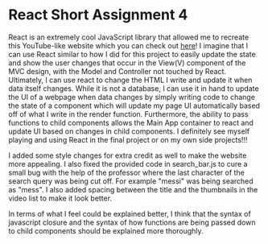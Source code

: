 # React Short Assignment 4

React is an extremely cool JavaScript library that allowed me to recreate this YouTube-like website which you can check out [here](http://cs52-rajivramaiah.surge.sh)! I imagine that I can use React similar to how I did for this project to easily update the state and show the user changes that occur in the View(V) component of the MVC design, with the Model and Controller not touched by React. Ultimately, I can use react to change the HTML I write and update it when data itself changes. While it is not a database, I can use it in hand to update the UI of a webpage when data changes by simply writing code to change the state of a component which will update my page UI automatically based off of what I write in the render function. Furthermore, the ability to pass functions to child components allows the Main App container to react and update UI based on changes in child components. I definitely see myself playing and using React in the final project or on my own side projects!!!

I added some style changes for extra credit as well to make the website more appealing. I also fixed the provided code in search_bar.js to cure a small bug with the help of the professor where the last character of the search query was being cut off. For example "messi" was being searched as "mess". I also added spacing between the title and the thumbnails in the video list to make it look better.

In terms of what I feel could be explained better, I think that the syntax of javascript closure and the syntax of how functions are being passed down to child components should be explained more thoroughly.
